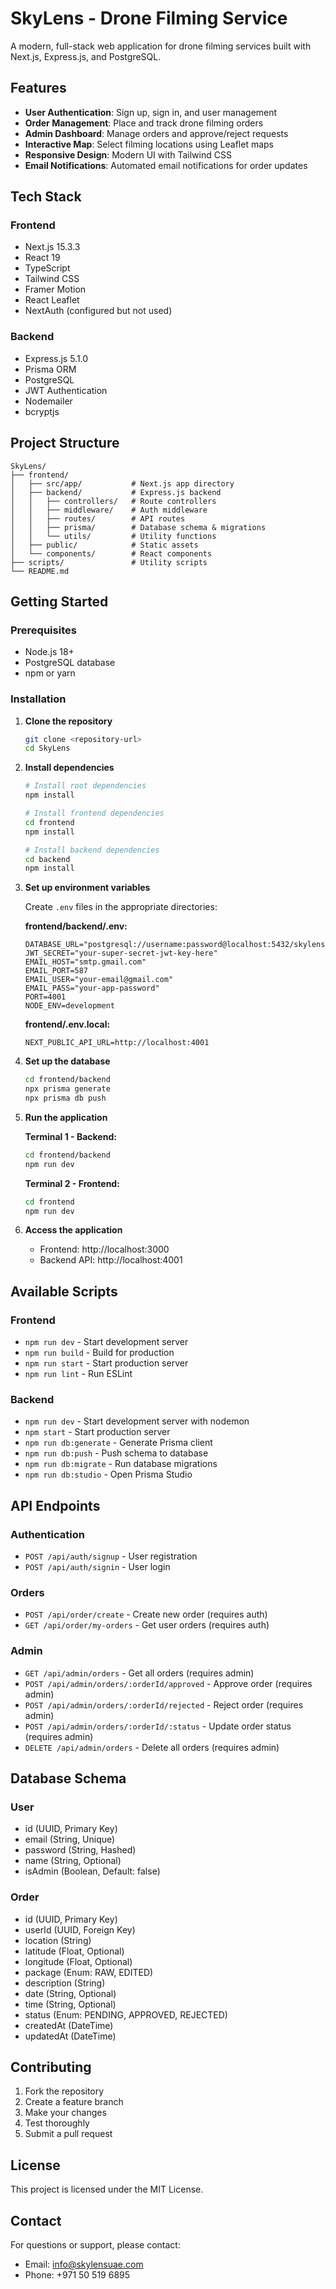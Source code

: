 # SkyLens - Drone Filming Service

A modern, full-stack web application for drone filming services built with Next.js, Express.js, and PostgreSQL.

## Features

- **User Authentication**: Sign up, sign in, and user management
- **Order Management**: Place and track drone filming orders
- **Admin Dashboard**: Manage orders and approve/reject requests
- **Interactive Map**: Select filming locations using Leaflet maps
- **Responsive Design**: Modern UI with Tailwind CSS
- **Email Notifications**: Automated email notifications for order updates

## Tech Stack

### Frontend
- Next.js 15.3.3
- React 19
- TypeScript
- Tailwind CSS
- Framer Motion
- React Leaflet
- NextAuth (configured but not used)

### Backend
- Express.js 5.1.0
- Prisma ORM
- PostgreSQL
- JWT Authentication
- Nodemailer
- bcryptjs

## Project Structure

```
SkyLens/
├── frontend/
│   ├── src/app/           # Next.js app directory
│   ├── backend/           # Express.js backend
│   │   ├── controllers/   # Route controllers
│   │   ├── middleware/    # Auth middleware
│   │   ├── routes/        # API routes
│   │   ├── prisma/        # Database schema & migrations
│   │   └── utils/         # Utility functions
│   ├── public/            # Static assets
│   └── components/        # React components
├── scripts/               # Utility scripts
└── README.md
```

## Getting Started

### Prerequisites

- Node.js 18+ 
- PostgreSQL database
- npm or yarn

### Installation

1. **Clone the repository**
   ```bash
   git clone <repository-url>
   cd SkyLens
   ```

2. **Install dependencies**
   ```bash
   # Install root dependencies
   npm install
   
   # Install frontend dependencies
   cd frontend
   npm install
   
   # Install backend dependencies
   cd backend
   npm install
   ```

3. **Set up environment variables**
   
   Create `.env` files in the appropriate directories:
   
   **frontend/backend/.env:**
   ```env
   DATABASE_URL="postgresql://username:password@localhost:5432/skylens_db"
   JWT_SECRET="your-super-secret-jwt-key-here"
   EMAIL_HOST="smtp.gmail.com"
   EMAIL_PORT=587
   EMAIL_USER="your-email@gmail.com"
   EMAIL_PASS="your-app-password"
   PORT=4001
   NODE_ENV=development
   ```
   
   **frontend/.env.local:**
   ```env
   NEXT_PUBLIC_API_URL=http://localhost:4001
   ```

4. **Set up the database**
   ```bash
   cd frontend/backend
   npx prisma generate
   npx prisma db push
   ```

5. **Run the application**
   
   **Terminal 1 - Backend:**
   ```bash
   cd frontend/backend
   npm run dev
   ```
   
   **Terminal 2 - Frontend:**
   ```bash
   cd frontend
   npm run dev
   ```

6. **Access the application**
   - Frontend: http://localhost:3000
   - Backend API: http://localhost:4001

## Available Scripts

### Frontend
- `npm run dev` - Start development server
- `npm run build` - Build for production
- `npm run start` - Start production server
- `npm run lint` - Run ESLint

### Backend
- `npm run dev` - Start development server with nodemon
- `npm start` - Start production server
- `npm run db:generate` - Generate Prisma client
- `npm run db:push` - Push schema to database
- `npm run db:migrate` - Run database migrations
- `npm run db:studio` - Open Prisma Studio

## API Endpoints

### Authentication
- `POST /api/auth/signup` - User registration
- `POST /api/auth/signin` - User login

### Orders
- `POST /api/order/create` - Create new order (requires auth)
- `GET /api/order/my-orders` - Get user orders (requires auth)

### Admin
- `GET /api/admin/orders` - Get all orders (requires admin)
- `POST /api/admin/orders/:orderId/approved` - Approve order (requires admin)
- `POST /api/admin/orders/:orderId/rejected` - Reject order (requires admin)
- `POST /api/admin/orders/:orderId/:status` - Update order status (requires admin)
- `DELETE /api/admin/orders` - Delete all orders (requires admin)

## Database Schema

### User
- id (UUID, Primary Key)
- email (String, Unique)
- password (String, Hashed)
- name (String, Optional)
- isAdmin (Boolean, Default: false)

### Order
- id (UUID, Primary Key)
- userId (UUID, Foreign Key)
- location (String)
- latitude (Float, Optional)
- longitude (Float, Optional)
- package (Enum: RAW, EDITED)
- description (String)
- date (String, Optional)
- time (String, Optional)
- status (Enum: PENDING, APPROVED, REJECTED)
- createdAt (DateTime)
- updatedAt (DateTime)

## Contributing

1. Fork the repository
2. Create a feature branch
3. Make your changes
4. Test thoroughly
5. Submit a pull request

## License

This project is licensed under the MIT License.

## Contact

For questions or support, please contact:
- Email: info@skylensuae.com
- Phone: +971 50 519 6895

